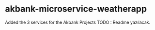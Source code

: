 # akbank-microservice-weatherapp
Added the 3 services for the Akbank Projects
TODO : Readme yazılacak.
